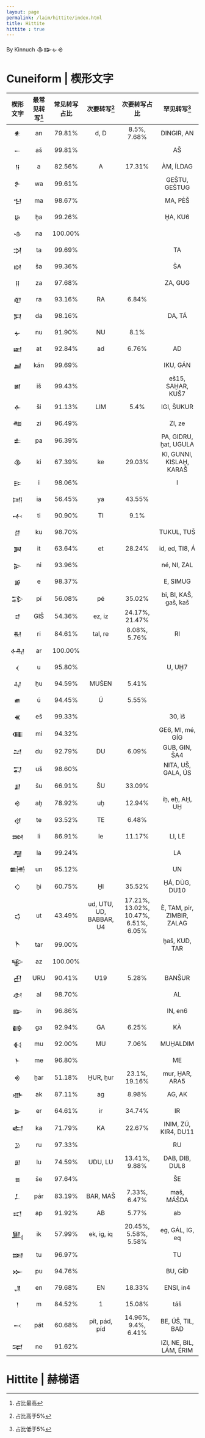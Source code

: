 ```yaml
---
layout: page
permalink: /laim/hittite/index.html
title: Hittite
hittite : true
---
```


By Kinnuch <font face='Cuneiform'>𒆠𒅔𒉡𒄴</font>

# Cuneiform | 楔形文字

|             楔形文字             | 最常见转写[^1] | 常见转写占比 |      次要转写[^2]       |             次要转写占比             |        罕见转写[^3]        |
| :------------------------------: | :------------: | :----------: | :---------------------: | :----------------------------------: | :------------------------: |
| <font face='Cuneiform'>𒀭</font>  |       an       |    79.81%    |          d, D           |             8.5%, 7.68%              |         DINGIR, AN         |
| <font face='Cuneiform'>𒀸</font>  |       aš       |    99.81%    |                         |                                      |             AŠ             |
| <font face='Cuneiform'>𒀀</font>  |       a        |    82.56%    |            A            |                17.31%                |         ÀM, ÍLDAG          |
| <font face='Cuneiform'>𒉿</font>  |       wa       |    99.61%    |                         |                                      |       GEŠTU, GEŠTUG        |
| <font face='Cuneiform'>𒈠</font>  |       ma       |    98.67%    |                         |                                      |          MA, PÈŠ           |
| <font face='Cuneiform'>𒄩</font>  |       ḫa       |    99.26%    |                         |                                      |          ḪA, KU6           |
| <font face='Cuneiform'>𒈾</font>  |       na       |   100.00%    |                         |                                      |                            |
| <font face='Cuneiform'>𒋫</font>  |       ta       |    99.69%    |                         |                                      |             TA             |
| <font face='Cuneiform'>𒊭</font>  |       ša       |    99.36%    |                         |                                      |             ŠA             |
| <font face='Cuneiform'>𒍝</font>  |       za       |    97.68%    |                         |                                      |          ZA, GUG           |
| <font face='Cuneiform'>𒊏</font>  |       ra       |    93.16%    |           RA            |                6.84%                 |                            |
| <font face='Cuneiform'>𒁕</font>  |       da       |    98.16%    |                         |                                      |           DA, TÁ           |
| <font face='Cuneiform'>𒉡</font>  |       nu       |    91.90%    |           NU            |                 8.1%                 |                            |
| <font face='Cuneiform'>𒀜</font>  |       at       |    92.84%    |           ad            |                6.76%                 |             AD             |
| <font face='Cuneiform'>𒃷</font>  |      kán       |    99.69%    |                         |                                      |          IKU, GÁN          |
| <font face='Cuneiform'> 𒅖</font> |       iš       |    99.43%    |                         |                                      |     eš15, SAḪAR, KUŠ7      |
| <font face='Cuneiform'>𒅆</font>  |       ši       |    91.13%    |           LIM           |                 5.4%                 |         IGI, ŠUKUR         |
| <font face='Cuneiform'>𒍣</font>  |       zi       |    96.49%    |                         |                                      |           ZI, ze           |
| <font face='Cuneiform'>𒉺</font>  |       pa       |    96.39%    |                         |                                      |   PA, GIDRU, ḫat, UGULA    |
| <font face='Cuneiform'>𒆠</font>  |       ki       |    67.39%    |           ke            |                29.03%                |  KI, GUNNI, KISLAḪ, KARAŠ  |
| <font face='Cuneiform'>𒄿</font>  |       i        |    98.06%    |                         |                                      |             I              |
| <font face='Cuneiform'>𒅀</font>  |       ia       |    56.45%    |           ya            |                43.55%                |                            |
| <font face='Cuneiform'>𒋾</font>  |       ti       |    90.90%    |           TI            |                 9.1%                 |                            |
| <font face='Cuneiform'>𒆪</font>  |       ku       |    98.70%    |                         |                                      |         TUKUL, TUŠ         |
| <font face='Cuneiform'>𒀉</font>  |       it       |    63.64%    |           et            |                28.24%                |       id, ed, TI8, Á       |
| <font face='Cuneiform'>𒉌</font>  |       ni       |    93.96%    |                         |                                      |        né, NI, ZAL         |
| <font face='Cuneiform'>𒂊</font>  |       e        |    98.37%    |                         |                                      |          E, SIMUG          |
| <font face='Cuneiform'>𒁉</font>  |       pí       |    56.08%    |           pé            |                35.02%                |   bi, BI, KAŠ, gaš, kaš    |
| <font face='Cuneiform'>𒄑</font>  |      GIŠ       |    54.36%    |         ez, iz          |            24.17%, 21.47%            |                            |
| <font face='Cuneiform'>𒊑</font>  |       ri       |    84.61%    |         tal, re         |             8.08%, 5.76%             |             RI             |
| <font face='Cuneiform'>𒅈</font>  |       ar       |   100.00%    |                         |                                      |                            |
| <font face='Cuneiform'>𒌋</font>  |       u        |    95.80%    |                         |                                      |           U, UḪ7           |
| <font face='Cuneiform'>𒄷</font>  |       ḫu       |    94.59%    |          MUŠEN          |                5.41%                 |                            |
| <font face='Cuneiform'>𒌑</font>  |       ú        |    94.45%    |            Ú            |                5.55%                 |                            |
| <font face='Cuneiform'>𒌍</font>  |       eš       |    99.33%    |                         |                                      |           30, ìš           |
| <font face='Cuneiform'>𒈪</font>  |       mi       |    94.32%    |                         |                                      |      GE6, MI, mé, GÍG      |
| <font face='Cuneiform'>𒁺</font>  |       du       |    92.79%    |           DU            |                6.09%                 |       GUB, GIN, ŠA4        |
| <font face='Cuneiform'>𒍑</font>  |       uš       |    98.60%    |                         |                                      |     NITA, UŠ, GALA, ÚS     |
| <font face='Cuneiform'>𒋗</font>  |       šu       |    66.91%    |           ŠU            |                33.09%                |                            |
| <font face='Cuneiform'>𒄴</font>  |       aḫ       |    78.92%    |           uḫ            |                12.94%                |       iḫ, eḫ, AḪ, UḪ       |
| <font face='Cuneiform'>𒋼</font>  |       te       |    93.52%    |           TE            |                6.48%                 |                            |
| <font face='Cuneiform'>𒇷</font>  |       li       |    86.91%    |           le            |                11.17%                |           LI, LE           |
| <font face='Cuneiform'>𒆷</font>  |       la       |    99.24%    |                         |                                      |             LA             |
| <font face='Cuneiform'>𒌦</font>  |       un       |    95.12%    |                         |                                      |             UN             |
| <font face='Cuneiform'>𒄭</font>  |       ḫi       |    60.75%    |           ḪI            |                35.52%                |       ḪÁ, DÙG, DU10        |
| <font face='Cuneiform'>𒌓</font>  |       ut       |    43.49%    | ud, UTU, UD, BABBAR, U4 | 17.21%, 13.02%, 10.47%, 6.51%, 6.05% | È, TAM, pir, ZIMBIR, ZALAG |
| <font face='Cuneiform'>𒋻</font>  |      tar       |    99.00%    |                         |                                      |       ḫaš, KUD, TAR        |
| <font face='Cuneiform'>𒊍</font>  |       az       |   100.00%    |                         |                                      |                            |
| <font face='Cuneiform'>𒌷</font>  |      URU       |    90.41%    |           U19           |                5.28%                 |           BANŠUR           |
| <font face='Cuneiform'>𒀠</font>  |       al       |    98.70%    |                         |                                      |             AL             |
| <font face='Cuneiform'>𒅔</font>  |       in       |    96.86%    |                         |                                      |          IN, en6           |
| <font face='Cuneiform'>𒂵</font>  |       ga       |    92.94%    |           GA            |                6.25%                 |             KÀ             |
| <font face='Cuneiform'>𒈬</font>  |       mu       |    92.00%    |           MU            |                7.06%                 |          MUḪALDIM          |
| <font face='Cuneiform'>𒈨</font>  |       me       |    96.80%    |                         |                                      |             ME             |
| <font face='Cuneiform'>𒄯</font>  |      ḫar       |    51.18%    |        ḪUR, ḫur         |            23.1%, 19.16%             |       mur, ḪAR, ARA5       |
| <font face='Cuneiform'>𒀝</font>  |       ak       |    87.11%    |           ag            |                8.98%                 |           AG, AK           |
| <font face='Cuneiform'>𒅕</font>  |       er       |    64.61%    |           ir            |                34.74%                |             IR             |
| <font face='Cuneiform'>𒅗</font>  |       ka       |    71.79%    |           KA            |                22.67%                |    INIM, ZÚ, KIR4, DU11    |
| <font face='Cuneiform'>𒊒</font>  |       ru       |    97.33%    |                         |                                      |             RU             |
| <font face='Cuneiform'>𒁳</font>  |       lu       |    74.59%    |         UDU, LU         |            13.41%, 9.88%             |       DAB, DIB, DUL8       |
| <font face='Cuneiform'>𒊺</font>  |       še       |    97.64%    |                         |                                      |             ŠE             |
| <font face='Cuneiform'>𒁇</font>  |      pár       |    83.19%    |        BAR, MAŠ         |             7.33%, 6.47%             |         maš, MÁŠDA         |
| <font face='Cuneiform'>𒀊</font>  |       ap       |    91.92%    |           AB            |                5.77%                 |             ab             |
| <font face='Cuneiform'>𒅅</font>  |       ik       |    57.99%    |       ek, ig, iq        |         20.45%, 5.58%, 5.58%         |      eg, GÁL, IG, eq       |
| <font face='Cuneiform'>𒌅</font>  |       tu       |    96.97%    |                         |                                      |             TU             |
| <font face='Cuneiform'>𒁍</font>  |       pu       |    94.76%    |                         |                                      |          BU, GÍD           |
| <font face='Cuneiform'>𒂗</font>  |       en       |    79.68%    |           EN            |                18.33%                |         ENSI, in4          |
| <font face='Cuneiform'>𒁹</font>  |       m        |    84.52%    |            1            |                15.08%                |            táš             |
| <font face='Cuneiform'>𒁁</font>  |      pát       |    60.68%    |      pít, pád, píd      |         14.96%, 9.4%, 6.41%          |      BE, ÚŠ, TIL, BAD      |
| <font face='Cuneiform'>𒉈</font>  |       ne       |    91.62%    |                         |                                      |  IZI, NE, BIL, LÁM, ÉRIM   |

<font face='Cuneiform'></font>

# Hittite | 赫梯语

[^1]: 占比最高
[^2]: 占比高于5%
[^3]: 占比低于5%